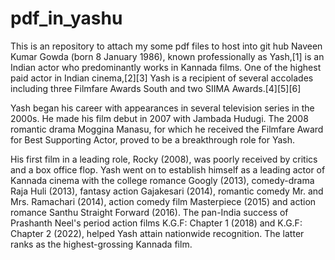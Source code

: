 # pdf_in_yashu
This is an repository to attach my some pdf files to host into git hub
Naveen Kumar Gowda (born 8 January 1986), known professionally as Yash,[1] is an Indian actor who predominantly works in Kannada films. One of the highest paid actor in Indian cinema,[2][3] Yash is a recipient of several accolades including three Filmfare Awards South and two SIIMA Awards.[4][5][6]

Yash began his career with appearances in several television series in the 2000s. He made his film debut in 2007 with Jambada Hudugi. The 2008 romantic drama Moggina Manasu, for which he received the Filmfare Award for Best Supporting Actor, proved to be a breakthrough role for Yash.

His first film in a leading role, Rocky (2008), was poorly received by critics and a box office flop. Yash went on to establish himself as a leading actor of Kannada cinema with the college romance Googly (2013), comedy-drama Raja Huli (2013), fantasy action Gajakesari (2014), romantic comedy Mr. and Mrs. Ramachari (2014), action comedy film Masterpiece (2015) and action romance Santhu Straight Forward (2016). The pan-India success of Prashanth Neel's period action films K.G.F: Chapter 1 (2018) and K.G.F: Chapter 2 (2022), helped Yash attain nationwide recognition. The latter ranks as the highest-grossing Kannada film. 

